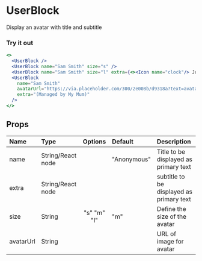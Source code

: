 # UserBlock

Display an avatar with title and subtitle

### Try it out

```.jsx
<>
  <UserBlock />
  <UserBlock name="Sam Smith" size="s" />
  <UserBlock name="Sam Smith" size="l" extra={<><Icon name="clock"/> Just now</>} />
  <UserBlock
    name="Sam Smith"
    avatarUrl="https://via.placeholder.com/300/2e008b/d9318a?text=avatar"
    extra="(Managed by My Mum)"
  />
</>
```

## Props

| Name      | Type              |   Options   | Default     | Description                              |
| :-------- | :---------------- | :---------: | :---------- | :--------------------------------------- |
| name      | String/React node |             | "Anonymous" | Title to be displayed as primary text    |
| extra     | String/React node |             |             | subtitle to be displayed as primary text |
| size      | String            | "s" "m" "l" | "m"         | Define the size of the avatar            |
| avatarUrl | String            |             |             | URL of image for avatar                  |
